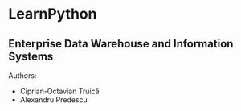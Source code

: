 # LearnPython
Enterprise Data Warehouse and Information Systems
-------------------------------------------------
Authors:
- Ciprian-Octavian Truică
- Alexandru Predescu
